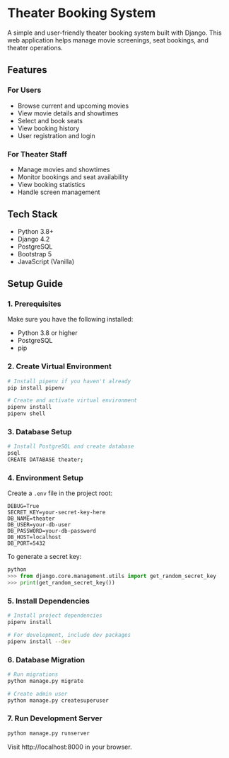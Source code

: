 # Theater Booking System

A simple and user-friendly theater booking system built with Django. This web application helps manage movie screenings, seat bookings, and theater operations.

## Features

### For Users
- Browse current and upcoming movies
- View movie details and showtimes
- Select and book seats
- View booking history
- User registration and login

### For Theater Staff
- Manage movies and showtimes
- Monitor bookings and seat availability
- View booking statistics
- Handle screen management

## Tech Stack

- Python 3.8+
- Django 4.2
- PostgreSQL
- Bootstrap 5
- JavaScript (Vanilla)

## Setup Guide

### 1. Prerequisites

Make sure you have the following installed:
- Python 3.8 or higher
- PostgreSQL
- pip

### 2. Create Virtual Environment

```bash
# Install pipenv if you haven't already
pip install pipenv

# Create and activate virtual environment
pipenv install
pipenv shell
```

### 3. Database Setup

```bash
# Install PostgreSQL and create database
psql
CREATE DATABASE theater;
```

### 4. Environment Setup

Create a `.env` file in the project root:

```env
DEBUG=True
SECRET_KEY=your-secret-key-here
DB_NAME=theater
DB_USER=your-db-user
DB_PASSWORD=your-db-password
DB_HOST=localhost
DB_PORT=5432
```

To generate a secret key:
```python
python
>>> from django.core.management.utils import get_random_secret_key
>>> print(get_random_secret_key())
```

### 5. Install Dependencies

```bash
# Install project dependencies
pipenv install

# For development, include dev packages
pipenv install --dev
```

### 6. Database Migration

```bash
# Run migrations
python manage.py migrate

# Create admin user
python manage.py createsuperuser
```

### 7. Run Development Server

```bash
python manage.py runserver
```

Visit http://localhost:8000 in your browser.
